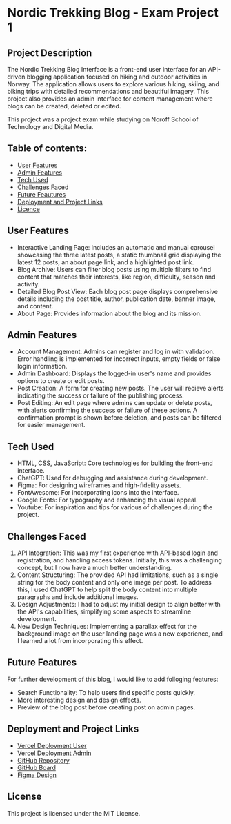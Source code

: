 # Nordic Trekking Blog - Exam Project 1

## Project Description
The Nordic Trekking Blog Interface is a front-end user interface for an API-driven blogging application focused on hiking and outdoor activities in Norway. The application allows users to explore various hiking, skiing, and biking trips with detailed recommendations and beautiful imagery. This project also provides an admin interface for content management where blogs can be created, deleted or edited.

This project was a project exam while studying on Noroff School of Technology and Digital Media. 

## Table of contents:
- [User Features](#user-features)
- [Admin Features](#admin-features)
- [Tech Used](#tech-used)
- [Challenges Faced](#challenges-faced)
- [Future Feautures](#future-features)
- [Deployment and Project Links](#deployment-and-project-links)
- [Licence](#licence)

## User Features
* Interactive Landing Page: Includes an automatic and manual carousel showcasing the three latest posts, a static thumbnail grid displaying the latest 12 posts, an about page link, and a highlighted post link.
* Blog Archive: Users can filter blog posts using multiple filters to find content that matches their interests, like region, difficulty, season and activity.
* Detailed Blog Post View: Each blog post page displays comprehensive details including the post title, author, publication date, banner image, and content.
* About Page: Provides information about the blog and its mission.

## Admin Features
* Account Management: Admins can register and log in with validation. Error handling is implemented for incorrect inputs, empty fields or false login information.
* Admin Dashboard: Displays the logged-in user's name and provides options to create or edit posts.
* Post Creation: A form for creating new posts. The user will recieve alerts indicating the success or failure of the publishing process.
* Post Editing: An edit page where admins can update or delete posts, with alerts confirming the success or failure of these actions. A confirmation prompt is shown before deletion, and posts can be filtered for easier management.

## Tech Used
* HTML, CSS, JavaScript: Core technologies for building the front-end interface.
* ChatGPT: Used for debugging and assistance during development.
* Figma: For designing wireframes and high-fidelity assets.
* FontAwesome: For incorporating icons into the interface.
* Google Fonts: For typography and enhancing the visual appeal.
* Youtube: For inspiration and tips for various of challenges during the project.

## Challenges Faced
1. API Integration: This was my first experience with API-based login and registration, and handling access tokens. Initially, this was a challenging concept, but I now have a much better understanding.
2. Content Structuring: The provided API had limitations, such as a single string for the body content and only one image per post. To address this, I used ChatGPT to help split the body content into multiple paragraphs and include additional images.
3. Design Adjustments: I had to adjust my initial design to align better with the API's capabilities, simplifying some aspects to streamline development.
4. New Design Techniques: Implementing a parallax effect for the background image on the user landing page was a new experience, and I learned a lot from incorporating this effect.

## Future Features
For further development of this blog, I would like to add folloging features:
* Search Functionality: To help users find specific posts quickly.
* More interesting design and design effects.
* Preview of the blog post before creating post on admin pages.

## Deployment and Project Links
* [Vercel Deployment User](https://project-exam-1-blog.vercel.app/user/index.html)
* [Vercel Deployment Admin](https://project-exam-1-blog.vercel.app/admin/account/login.html)
* [GitHub Repository](https://github.com/IngridOrnum/project-exam-1-blog)
* [GitHub Board](https://github.com/users/IngridOrnum/projects/11/views/1)
* [Figma Design](https://www.figma.com/design/h2OCILAUmPbyg0Pa2o1TzH/Exam-Project-1?node-id=1%3A5&t=MMt9nOGpAecWT2rN-1)

## License
This project is licensed under the MIT License.
